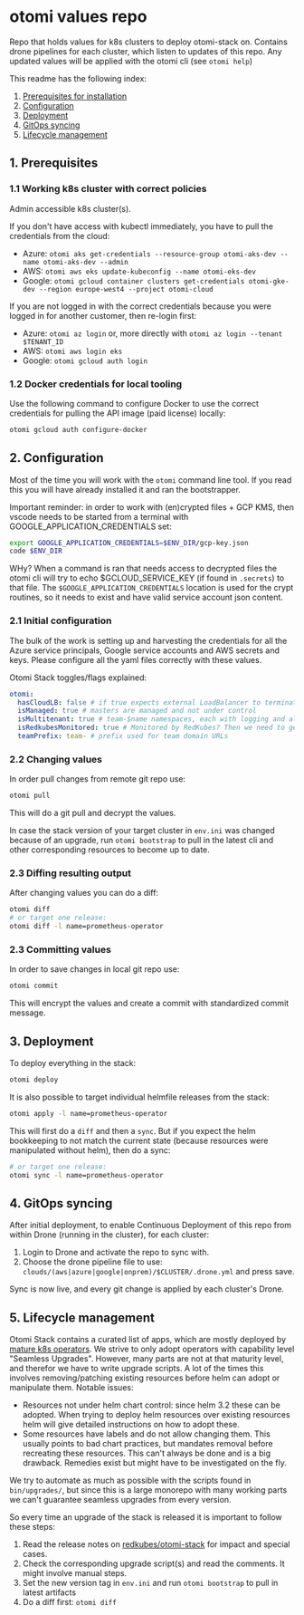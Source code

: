 # otomi values repo

Repo that holds values for k8s clusters to deploy otomi-stack on.
Contains drone pipelines for each cluster, which listen to updates of this repo.
Any updated values will be applied with the otomi cli (see `otomi help`)

This readme has the following index:

1. [Prerequisites for installation](#1-prerequisites)
2. [Configuration](#2-configuration)
3. [Deployment](#3-deployment)
4. [GitOps syncing](#4-gitops-syncing)
5. [Lifecycle management](#4-lifecycle-management)

## 1. Prerequisites

### 1.1 Working k8s cluster with correct policies

Admin accessible k8s cluster(s).

If you don't have access with kubectl immediately, you have to pull the credentials from the cloud:

- Azure: `otomi aks get-credentials --resource-group otomi-aks-dev --name otomi-aks-dev --admin`
- AWS: `otomi aws eks update-kubeconfig --name otomi-eks-dev`
- Google: `otomi gcloud container clusters get-credentials otomi-gke-dev --region europe-west4 --project otomi-cloud`

If you are not logged in with the correct credentials because you were logged in for another customer, then re-login first:

- Azure: `otomi az login` or, more directly with `otomi az login --tenant $TENANT_ID`
- AWS: `otomi aws login eks`
- Google: `otomi gcloud auth login`

### 1.2 Docker credentials for local tooling

Use the following command to configure Docker to use the correct credentials for pulling the API image (paid license) locally:

```bash
otomi gcloud auth configure-docker
```

## 2. Configuration

Most of the time you will work with the `otomi` command line tool.
If you read this you will have already installed it and ran the bootstrapper.

Important reminder: in order to work with (en)crypted files + GCP KMS, then vscode needs to be started from a terminal with GOOGLE_APPLICATION_CREDENTIALS set:

```bash
export GOOGLE_APPLICATION_CREDENTIALS=$ENV_DIR/gcp-key.json
code $ENV_DIR
```

WHy? When a command is ran that needs access to decrypted files the otomi cli will try to echo \$GCLOUD_SERVICE_KEY (if found in `.secrets`) to that file. The `$GOOGLE_APPLICATION_CREDENTIALS` location is used for the crypt routines, so it needs to exist and have valid service account json content.

### 2.1 Initial configuration

The bulk of the work is setting up and harvesting the credentials for all the Azure service principals, Google service accounts and AWS secrets and keys. Please configure all the yaml files correctly with these values.

Otomi Stack toggles/flags explained:

```yaml
otomi:
  hasCloudLB: false # if true expects external LoadBalancer to terminate all incoming traffic (see azure for AppGW settings)
  isManaged: true # masters are managed and not under control
  isMultitenant: true # team-$name namespaces, each with logging and alerting, false: all goes to team-admin ns
  isRedkubesMonitored: true # Monitored by RedKubes? Then we need to get alerts.
  teamPrefix: team- # prefix used for team domain URLs
```

### 2.2 Changing values

In order pull changes from remote git repo use:

```bash
otomi pull
```

This will do a git pull and decrypt the values.

In case the stack version of your target cluster in `env.ini` was changed because of an upgrade, run `otomi bootstrap` to pull in the latest cli and other corresponding resources to become up to date.

### 2.3 Diffing resulting output

After changing values you can do a diff:

```bash
otomi diff
# or target one release:
otomi diff -l name=prometheus-operator
```

### 2.3 Committing values

In order to save changes in local git repo use:

```bash
otomi commit
```

This will encrypt the values and create a commit with standardized commit message.

## 3. Deployment

To deploy everything in the stack:

```bash
otomi deploy
```

It is also possible to target individual helmfile releases from the stack:

```bash
otomi apply -l name=prometheus-operator
```

This will first do a `diff` and then a `sync`. But if you expect the helm bookkeeping to not match the current state (because resources were manipulated without helm), then do a sync:

```bash
# or target one release:
otomi sync -l name=prometheus-operator
```

## 4. GitOps syncing

After initial deployment, to enable Continuous Deployment of this repo from within Drone (running in the cluster), for each cluster:

1. Login to Drone and activate the repo to sync with.
2. Choose the drone pipeline file to use: `clouds/(aws|azure|google|onprem)/$CLUSTER/.drone.yml` and press save.

Sync is now live, and every git change is applied by each cluster's Drone.

## 5. Lifecycle management

Otomi Stack contains a curated list of apps, which are mostly deployed by [mature k8s operators](https://operatorhub.io/). We strive to only adopt operators with capability level "Seamless Upgrades". However, many parts are not at that maturity level, and therefor we have to write upgrade scripts. A lot of the times this involves removing/patching existing resources before helm can adopt or manipulate them. Notable issues:

- Resources not under helm chart control: since helm 3.2 these can be adopted. When trying to deploy helm resources over existing resources helm will give detailed instructions on how to adopt these.
- Some resources have labels and do not allow changing them. This usually points to bad chart practices, but mandates removal before recreating these resources. This can't always be done and is a big drawback. Remedies exist but might have to be investigated on the fly.

We try to automate as much as possible with the scripts found in `bin/upgrades/`, but since this is a large monorepo with many working parts we can't guarantee seamless upgrades from every version.

So every time an upgrade of the stack is released it is important to follow these steps:

1. Read the release notes on [redkubes/otomi-stack](https://github.com/redkubes/otomi-stack) for impact and special cases.
2. Check the corresponding upgrade script(s) and read the comments. It might involve manual steps.
3. Set the new version tag in `env.ini` and run `otomi bootstrap` to pull in latest artifacts
4. Do a diff first: `otomi diff`
